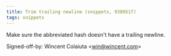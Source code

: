 ```yaml
---
title: Trim trailing newline (snippets, 938951f)
tags: snippets
---
```


Make sure the abbreviated hash doesn't have a trailing newline.

Signed-off-by: Wincent Colaiuta &lt;win@wincent.com&gt;
